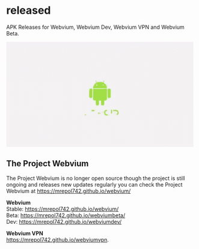 # released
APK Releases for Webvium, Webvium Dev, Webvium VPN and Webvium Beta.

<a href="https://mrepol742.github.io/webvium/team/">
<img src="https://github.com/mrepol742/released/blob/stable/android.gif?raw=true" alt="android" />
  </a>
  
## The Project Webvium
The Project Webvium is no longer open source though the project is still ongoing and releases new updates regularly you can check the Project Webvium at https://mrepol742.github.io/webvium/

**Webvium** <br>
Stable: https://mrepol742.github.io/webvium/ <br>
Beta: https://mrepol742.github.io/webviumbeta/ <br>
Dev: https://mrepol742.github.io/webviumdev/

**Webvium VPN** <br>
https://mrepol742.github.io/webviumvpn.
